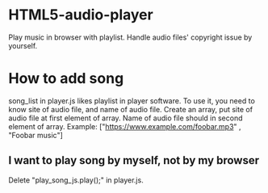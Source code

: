 # HTML5-audio-player
Play music in browser with playlist.
Handle audio files' copyright issue by yourself.

# How to add song
song_list in player.js likes playlist in player software.
To use it, you need to know site of audio file, and name of audio file.
Create an array, put site of audio file at first element of array.
Name of audio file should in second element of array.
Example: ["https://www.example.com/foobar.mp3" , "Foobar music"]

## I want to play song by myself, not by my browser
Delete "play_song_js.play();" in player.js.
